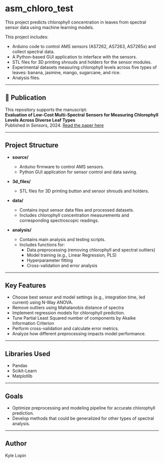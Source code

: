 # asm_chloro_test

This project predicts chlorophyll concentration in leaves from spectral sensor data using machine learning models.  

This project includes:
- Arduino code to control AMS sensors (AS7262, AS7263, AS7265x) and collect spectral data. 
- A Python-based GUI application to interface with the sensors.
- STL files for 3D printing shrouds and holders for the sensor modules.
- Experimental datasets measuring chlorophyll levels across five types of leaves: banana, jasmine, mango, sugarcane, and rice.
- Analysis files.

---

## 📄 Publication

This repository supports the manuscript:  
**Evaluation of Low-Cost Multi-Spectral Sensors for Measuring Chlorophyll Levels Across Diverse Leaf Types**  
Published in *Sensors*, 2024. [Read the paper here](https://www.mdpi.com/1424-8220/25/7/2198)

---

## Project Structure

- **source/**
  - Arduino firmware to control AMS sensors.
  - Python GUI application for sensor control and data saving.

- **3d_files/**
  - STL files for 3D printing button and sensor shrouds and holders.

- **data/**
  - Contains input sensor data files and processed datasets.
  - Includes chlorophyll concentration measurements and corresponding spectroscopic readings.

- **analysis/**
  - Contains main analysis and testing scripts.
  - Includes functions for:
    - Data preprocessing (removing chlorophyll and spectral outliers)
    - Model training (e.g., Linear Regression, PLS)
    - Hyperparameter fitting
    - Cross-validation and error analysis

---

## Key Features

- Choose best sensor and model settings (e.g., integration time, led current) using N-Way ANOVA.
- Remove outliers using Mahalanobis distance of spectra
- Implement regression models for chlorophyll prediction.
- Tune Partial Least Squared number of components by Akaike Information Criterion
- Perform cross-validation and calculate error metrics.
- Analyze how different preprocessing impacts model performance.

---

## Libraries Used

- Pandas
- Scikit-Learn
- Matplotlib

---

## Goals

- Optimize preprocessing and modeling pipeline for accurate chlorophyll prediction.
- Develop methods that could be generalized for other types of spectral analysis.

---

## Author

Kyle Lopin
